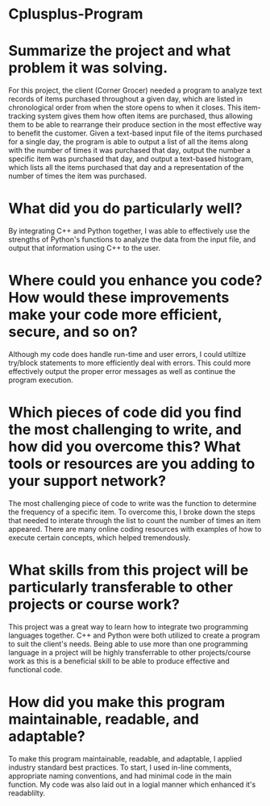 # Cplusplus-Program

# Summarize the project and what problem it was solving.
For this project, the client (Corner Grocer) needed a program to analyze text records of items purchased throughout a given day, which are listed in chronological order from when the store opens to when it closes. This item-tracking system gives them how often items are purchased, thus allowing them to be able to rearrange their produce section in the most effective way to benefit the customer. Given a text-based input file of the items purchased for a single day, the program is able to output a list of all the items along with the number of times it was purchased that day, output the number a specific item was purchased that day, and output a text-based histogram, which lists all the items purchased that day and a representation of the number of times the item was purchased. 

# What did you do particularly well?
By integrating C++ and Python together, I was able to effectively use the strengths of Python's functions to analyze the data from the input file, and output that information using C++ to the user. 

# Where could you enhance you code? How would these improvements make your code more efficient, secure, and so on?
Although my code does handle run-time and user errors, I could utiltize try/block statements to more efficiently deal with errors. This could more effectively output the proper error messages as well as continue the program execution.

# Which pieces of code did you find the most challenging to write, and how did you overcome this? What tools or resources are you adding to your support network?
The most challenging piece of code to write was the function to determine the frequency of a specific item. To overcome this, I broke down the steps that needed to interate through the list to count the number of times an item appeared. There are many online coding resources with examples of how to execute certain concepts, which helped tremendously. 

# What skills from this project will be particularly transferable to other projects or course work?
This project was a great way to learn how to integrate two programming languages together. C++ and Python were both utilized to create a program to suit the client's needs. Being able to use more than one programming language in a project will be highly transferrable to other projects/course work as this is a beneficial skill to be able to produce effective and functional code.

# How did you make this program maintainable, readable, and adaptable?
To make this program maintainable, readable, and adaptable, I applied industry standard best practices. To start, I used in-line comments, appropriate naming conventions, and had minimal code in the main function. My code was also laid out in a logial manner which enhanced it's readablilty. 
